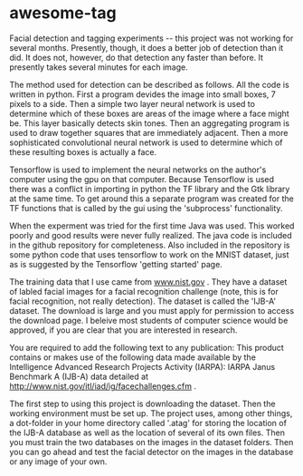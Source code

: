 # awesome-tag
Facial detection and tagging experiments -- this project was not working for several months. Presently, though, it does a better job of detection than it did. It does not, however, do that detection any faster than before. It presently takes several minutes for each image.

The method used for detection can be described as follows. All the code is written in python. First a program devides the image into small boxes, 7 pixels to a side. Then a simple two layer neural network is used to determine which of these boxes are areas of the image where a face might be. This layer basically detects skin tones. Then an aggregating program is used to draw together squares that are immediately adjacent. Then a more sophisticated convolutional neural network is used to determine which of these resulting boxes is actually a face.

Tensorflow is used to implement the neural networks on the author's computer using the gpu on that computer. Because Tensorflow is used there was a conflict in importing in python the TF library and the Gtk library at the same time. To get around this a separate program was created for the TF functions that is called by the gui using the 'subprocess' functionality.

When the experment was tried for the first time Java was used. This worked poorly and good results were never fully realized. The java code is included in the github repository for completeness. Also included in the repository is some python code that uses tensorflow to work on the MNIST dataset, just as is suggested by the Tensorflow 'getting started' page.

The training data that I use came from www.nist.gov . They have a dataset of labled facial images for a facial recognition challenge (note, this is for facial recognition, not really detection). The dataset is called the 'IJB-A' dataset. The download is large and you must apply for permission to access the download page. I beleive most students of computer science would be approved, if you are clear that you are interested in research.

You are required to add the following text to any publication: This product contains or makes use of the following data made available by the Intelligence Advanced Research Projects Activity (IARPA): IARPA Janus Benchmark A (IJB-A) data detailed at http://www.nist.gov/itl/iad/ig/facechallenges.cfm .

The first step to using this project is downloading the dataset. Then the working environment must be set up. The project uses, among other things, a dot-folder in your home directory called '.atag' for storing the location of the IJB-A database as well as the location of several of its own files. Then you must train the two databases on the images in the dataset folders. Then you can go ahead and test the facial detector on the images in the database or any image of your own.
